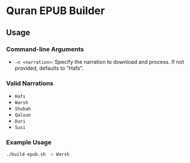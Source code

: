 # Quran EPUB Builder

## Usage

### Command-line Arguments

- `-n <narration>`: Specify the narration to download and process. If not provided, defaults to "Hafs".

### Valid Narrations

- `Hafs`
- `Warsh`
- `Shubah`
- `Qaloun`
- `Duri`
- `Susi`

### Example Usage

```sh
./build-epub.sh -n Warsh
```
